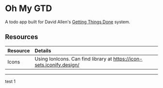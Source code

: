 # Oh My GTD

A todo app built for David Allen's [Getting Things Done](https://gettingthingsdone.com/) system.

## Resources
| Resource | Details |
| :-- | :-- |
| Icons | Using IonIcons. Can find library at https://icon-sets.iconify.design/ |

-----

test 1